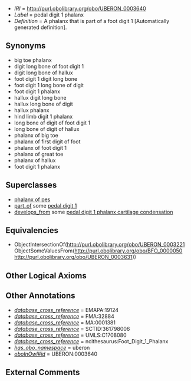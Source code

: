 * *IRI* = http://purl.obolibrary.org/obo/UBERON_0003640
 * *Label* = pedal digit 1 phalanx
 * *Definition* = A phalanx that is part of a foot digit 1 [Automatically generated definition].

## Synonyms

 * big toe phalanx
 * digit long bone of foot digit 1
 * digit long bone of hallux
 * foot digit 1 digit long bone
 * foot digit 1 long bone of digit
 * foot digit 1 phalanx
 * hallux digit long bone
 * hallux long bone of digit
 * hallux phalanx
 * hind limb digit 1 phalanx
 * long bone of digit of foot digit 1
 * long bone of digit of hallux
 * phalanx of big toe
 * phalanx of first digit of foot
 * phalanx of foot digit 1
 * phalanx of great toe
 * phalanx of hallux
 * foot digit 1 phalanx

## Superclasses

 * [phalanx of pes](../../UBERON/49/UBERON_0001449.md)
 * [part_of](../../BFO/50/BFO_0000050.md) some [pedal digit 1](../../UBERON/31/UBERON_0003631.md)
 * [develops_from](../../RO/02/RO_0002202.md) some [pedal digit 1 phalanx cartilage condensation](../../UBERON/80/UBERON_0010680.md)

## Equivalencies

 * ObjectIntersectionOf(<http://purl.obolibrary.org/obo/UBERON_0003221> ObjectSomeValuesFrom(<http://purl.obolibrary.org/obo/BFO_0000050> <http://purl.obolibrary.org/obo/UBERON_0003631>))

## Other Logical Axioms


## Other Annotations

 * *[database_cross_reference](../../ef/oboInOwl#hasDbXref.md)* = EMAPA:19124
 * *[database_cross_reference](../../ef/oboInOwl#hasDbXref.md)* = FMA:32884
 * *[database_cross_reference](../../ef/oboInOwl#hasDbXref.md)* = MA:0001381
 * *[database_cross_reference](../../ef/oboInOwl#hasDbXref.md)* = SCTID:361798006
 * *[database_cross_reference](../../ef/oboInOwl#hasDbXref.md)* = UMLS:C1708080
 * *[database_cross_reference](../../ef/oboInOwl#hasDbXref.md)* = ncithesaurus:Foot_Digit_1_Phalanx
 * *[has_obo_namespace](../../ce/oboInOwl#hasOBONamespace.md)* = uberon
 * *[oboInOwl#id](../../id/oboInOwl#id.md)* = UBERON:0003640

## External Comments

